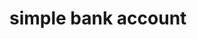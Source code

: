 # simple bank account
<script src="https://gist.github.com/noiseabatement/35833b3a39c9278c7f789edb894477a8.js"></script>
